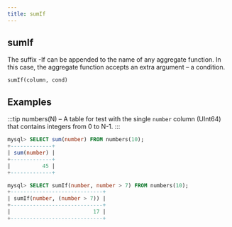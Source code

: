 ```yaml
---
title: sumIf
---
```



## sumIf 

The suffix -If can be appended to the name of any aggregate function. In this case, the aggregate function accepts an extra argument – a condition.

```
sumIf(column, cond)
```

## Examples

:::tip
numbers(N) – A table for test with the single `number` column (UInt64) that contains integers from 0 to N-1.
:::

```sql
mysql> SELECT sum(number) FROM numbers(10);
+-------------+
| sum(number) |
+-------------+
|          45 |
+-------------+

mysql> SELECT sumIf(number, number > 7) FROM numbers(10);
+-----------------------------+
| sumIf(number, (number > 7)) |
+-----------------------------+
|                          17 |
+-----------------------------+

```
